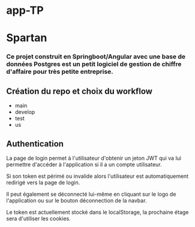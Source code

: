 # app-TP

# Spartan

### Ce projet construit en Springboot/Angular avec une base de données Postgres est un petit logiciel de gestion de chiffre d'affaire pour très petite entreprise.

## Création du repo et choix du workflow

- main
- develop
- test
- us

## Authentication

La page de login permet à l'utilisateur d'obtenir un jeton JWT qui va lui permettre d'accéder à l'application si il a un compte utilisateur.

Si son token est périmé ou invalide alors l'utilisateur est automatiquement redirigé vers la page de login.

Il peut également se déconnecté lui-même en cliquant sur le logo de l'application ou sur le bouton déconnection de la navbar.

Le token est actuellement stocké dans le localStorage, la prochaine étage sera d'utiliser les cookies.

